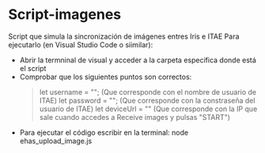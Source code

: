 # Script-imagenes
Script que simula la sincronización de imágenes entres Iris e ITAE
Para ejecutarlo (en Visual Studio Code o siimilar):
  - Abrir la termninal de visual y acceder a la carpeta específica donde está el script
  - Comprobar que los siguientes puntos son correctos:
      > let username = ""; (Que corresponde con el nombre de usuario de ITAE)
      > let password = ""; (Que corresponde con la constraseña del usuario de ITAE)
      > let deviceUrl = "" (Que corresponde con la IP que sale cuando accedes a Receive images y pulsas "START")
  - Para ejecutar el código escribir en la terminal: node ehas_upload_image.js
